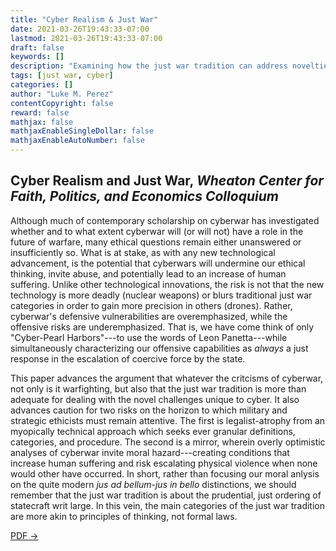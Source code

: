 ```yaml
---
title: "Cyber Realism & Just War"
date: 2021-03-26T19:43:33-07:00
lastmod: 2021-03-26T19:43:33-07:00
draft: false
keywords: []
description: "Examining how the just war tradition can address novelties in cyberwar"
tags: [just war, cyber]
categories: []
author: "Luke M. Perez"
contentCopyright: false
reward: false
mathjax: false
mathjaxEnableSingleDollar: false
mathjaxEnableAutoNumber: false
---
```


## Cyber Realism and Just War, *Wheaton Center for Faith, Politics, and Economics Colloquium*

Although much of contemporary scholarship on cyberwar has investigated whether and to what extent cyberwar will (or will not) have a role in the future of warfare, many ethical questions remain either unanswered or insufficiently so. What is at stake, as with any new technological advancement, is the potential that cyberwars will undermine our ethical thinking, invite abuse, and potentially lead to an increase of human suffering. Unlike other technological innovations, the risk is not that the new technology is more deadly (nuclear weapons) or blurs traditional just war categories in order to gain more precision in others (drones). Rather, cyberwar's defensive vulnerabilities are overemphasized, while the offensive risks are underemphasized. That is, we have come think of only "Cyber-Pearl Harbors"---to use the words of Leon Panetta---while simultaneously characterizing our offensive capabilities as *always* a just response in the escalation of coercive force by the state.

This paper advances the argument that whatever the critcisms of cyberwar, not only is it warfighting, but also that the just war tradition is more than adequate for dealing with the novel challenges unique to cyber. It also advances caution for two risks on the horizon to which military and strategic ethicists must remain attentive. The first is legalist-atrophy from an myopically technical approach which seeks ever granular definitions, categories, and procedure. The second is a mirror, wherein overly optimistic analyses of cyberwar invite moral hazard---creating conditions that increase human suffering and risk escalating physical violence when none would other have occurred. In short, rather than focusing our moral anlysis on the quite modern *jus ad bellum*-*jus in bello* distinctions, we should remember that the just war tradition is about the prudential, just ordering of statecraft writ large. In this vein, the main categories of the just war tradition are more akin to principles of thinking, not formal laws.

[PDF &rarr;](https://www.academia.edu/45601769/Cyber_realism_and_just_war?source=swp_share)

<!--more-->
